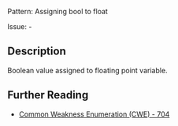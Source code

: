 Pattern: Assigning bool to float

Issue: -

## Description

Boolean value assigned to floating point variable.

## Further Reading

* [Common Weakness Enumeration (CWE) - 704](https://cwe.mitre.org/data/definitions/704.html)
